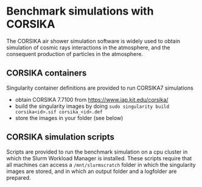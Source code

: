 # Benchmark simulations with CORSIKA

The CORSIKA air shower simulation software is widely used to obtain simulation of cosmic rays interactions in the atmosphere, and the consequent production of particles in the atmosphere.

## CORSIKA containers

Singularity container definitions are provided to run CORSIKA7 simulations

- obtain CORSIKA 7.7100 from https://www.iap.kit.edu/corsika/
- build the singularity images by doing `sudo singularity build corsika<id>.sif corsika_<id>.def`
- store the images in your folder (see below)


## CORSIKA simulation scripts

Scripts are provided to run the benchmark simulation on a cpu cluster in which the Slurm Workload Manager is installed. These scripts require that all machines can access a `/mnt/slurmscratch` folder in which the singularity images are stored, and in which an output folder and a logfolder are prepared.

